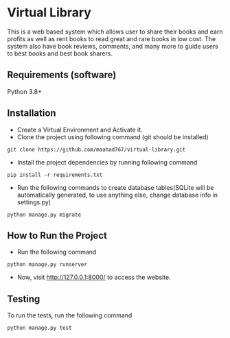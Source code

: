 # Virtual Library
This is a web based system which allows user to share their books and earn profits as well as rent books to read great and rare books in low cost. The system also have book reviews, comments, and many more to guide users to best books and best book sharers.

## Requirements (software)
Python 3.8+

## Installation 
- Create a Virtual Environment and Activate it.
- Clone the project using following command (git should be installed)
```
git clone https://github.com/maahad767/virtual-library.git
```
- Install the project dependencies by running following command
```
pip install -r requirements.txt
```
- Run the following commands to create database tables(SQLite will be automatically generated, to use anything else, change database info in settings.py)
```
python manage.py migrate
```
## How to Run the Project
- Run the following command
```
python manage.py runserver 
```
- Now, visit http://127.0.0.1:8000/ to access the website.

## Testing
To run the tests, run the following command
```
python manage.py test
```
